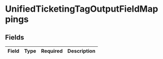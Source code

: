 # UnifiedTicketingTagOutputFieldMappings


## Fields

| Field       | Type        | Required    | Description |
| ----------- | ----------- | ----------- | ----------- |